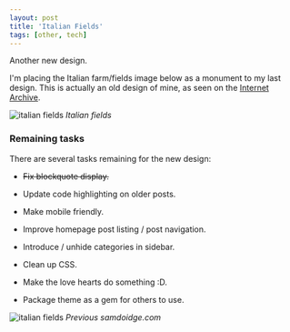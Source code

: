 ```yaml
---
layout: post
title: 'Italian Fields'
tags: [other, tech]
---
```


Another new design.


I'm placing the Italian farm/fields image below as a monument to my last design. This is actually an old design of mine, as seen on the [Internet Archive](https://web-beta.archive.org/web/20120415203312/samdoidge.com).

![italian fields](/assets/italian-fields.jpg)
*Italian fields*
### Remaining tasks

There are several tasks remaining for the new design:

*  ~~Fix blockquote display.~~

* Update code highlighting on older posts.

* Make mobile friendly.

* Improve homepage post listing / post navigation.

* Introduce / unhide categories in sidebar.

* Clean up CSS.

* Make the love hearts do something :D.

* Package theme as a gem for others to use.


![italian fields](/assets/old-site-2017-04-12.png)
*Previous samdoidge.com*
